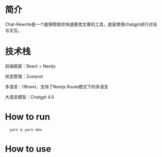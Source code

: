 # 简介

Chat-Rewrite是一个能够帮助你快速更改文章的工具，底层使用chatgpt进行对话与交互。

# 技术栈

前端框架：React + Nextjs

状态管理：Zustand

多语言：i18next，支持了Nextjs Route模式下的多语言

大语言模型：Chatgpt 4.0

# How to run

```
  yarn & yarn dev
```

# How to use
